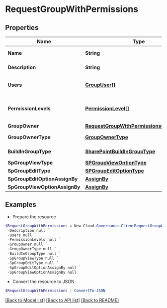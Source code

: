 # RequestGroupWithPermissions
## Properties

Name | Type | Description | Notes
------------ | ------------- | ------------- | -------------
**Name** | **String** | Group name | [optional] 
**Description** | **String** | Group description | [optional] 
**Users** | [**GroupUser[]**](GroupUser.md) | The list of the group users | [optional] 
**PermissionLevels** | [**PermissionLevel[]**](PermissionLevel.md) | The list of the group permission levels | [optional] 
**GroupOwner** | [**RequestGroupWithPermissionsGroupOwner**](RequestGroupWithPermissionsGroupOwner.md) |  | [optional] 
**GroupOwnerType** | [**GroupOwnerType**](GroupOwnerType.md) | Group owner type | [optional] 
**BuildInGroupType** | [**SharePointBuildInGroupType**](SharePointBuildInGroupType.md) | Built-in group type | [optional] 
**SpGroupViewType** | [**SPGroupViewOptionType**](SPGroupViewOptionType.md) |  | [optional] 
**SpGroupEditType** | [**SPGroupEditOptionType**](SPGroupEditOptionType.md) |  | [optional] 
**SpGroupEditOptionAssignBy** | [**AssignBy**](AssignBy.md) |  | [optional] 
**SpGroupViewOptionAssignBy** | [**AssignBy**](AssignBy.md) |  | [optional] 

## Examples

- Prepare the resource
```powershell
$RequestGroupWithPermissions = New-Cloud.Governance.ClientRequestGroupWithPermissions  -Name null `
 -Description null `
 -Users null `
 -PermissionLevels null `
 -GroupOwner null `
 -GroupOwnerType null `
 -BuildInGroupType null `
 -SpGroupViewType null `
 -SpGroupEditType null `
 -SpGroupEditOptionAssignBy null `
 -SpGroupViewOptionAssignBy null
```

- Convert the resource to JSON
```powershell
$RequestGroupWithPermissions | ConvertTo-JSON
```

[[Back to Model list]](../README.md#documentation-for-models) [[Back to API list]](../README.md#documentation-for-api-endpoints) [[Back to README]](../README.md)

